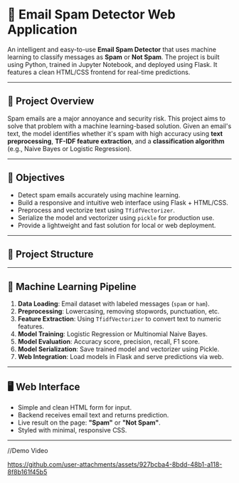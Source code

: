 # 📧 Email Spam Detector Web Application

An intelligent and easy-to-use **Email Spam Detector** that uses machine learning to classify messages as **Spam** or **Not Spam**. The project is built using Python, trained in Jupyter Notebook, and deployed using Flask. It features a clean HTML/CSS frontend for real-time predictions.

---

## 🌟 Project Overview

Spam emails are a major annoyance and security risk. This project aims to solve that problem with a machine learning-based solution. Given an email's text, the model identifies whether it's spam with high accuracy using **text preprocessing**, **TF-IDF feature extraction**, and a **classification algorithm** (e.g., Naive Bayes or Logistic Regression).

---

## 🎯 Objectives

- Detect spam emails accurately using machine learning.
- Build a responsive and intuitive web interface using Flask + HTML/CSS.
- Preprocess and vectorize text using `TfidfVectorizer`.
- Serialize the model and vectorizer using `pickle` for production use.
- Provide a lightweight and fast solution for local or web deployment.

---

## 📂 Project Structure


---

## 🧠 Machine Learning Pipeline

1. **Data Loading**: Email dataset with labeled messages (`spam` or `ham`).
2. **Preprocessing**: Lowercasing, removing stopwords, punctuation, etc.
3. **Feature Extraction**: Using `TfidfVectorizer` to convert text to numeric features.
4. **Model Training**: Logistic Regression or Multinomial Naive Bayes.
5. **Model Evaluation**: Accuracy score, precision, recall, F1 score.
6. **Model Serialization**: Save trained model and vectorizer using Pickle.
7. **Web Integration**: Load models in Flask and serve predictions via web.

---

## 🖥️ Web Interface

- Simple and clean HTML form for input.
- Backend receives email text and returns prediction.
- Live result on the page: **"Spam"** or **"Not Spam"**.
- Styled with minimal, responsive CSS.

---

//Demo Video



https://github.com/user-attachments/assets/927bcba4-8bdd-48b1-a118-8f8b161f45b5




